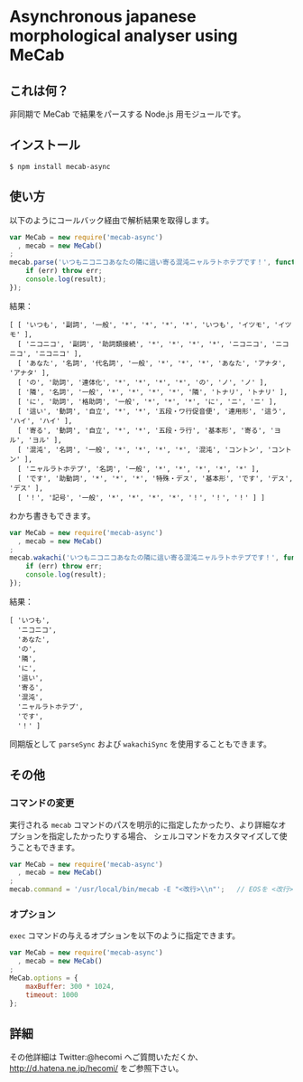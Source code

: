 Asynchronous japanese morphological analyser using MeCab
=============

これは何？
--------------
非同期で MeCab で結果をパースする Node.js 用モジュールです。

インストール
--------------
	$ npm install mecab-async

使い方
--------------
以下のようにコールバック経由で解析結果を取得します。

```javascript
var MeCab = new require('mecab-async')
  , mecab = new MeCab()
;
mecab.parse('いつもニコニコあなたの隣に這い寄る混沌ニャルラトホテプです！', function(err, result) {
    if (err) throw err;
    console.log(result);
});
```

結果：

	[ [ 'いつも', '副詞', '一般', '*', '*', '*', '*', 'いつも', 'イツモ', 'イツモ' ],
	  [ 'ニコニコ', '副詞', '助詞類接続', '*', '*', '*', '*', 'ニコニコ', 'ニコニコ', 'ニコニコ' ],
	  [ 'あなた', '名詞', '代名詞', '一般', '*', '*', '*', 'あなた', 'アナタ', 'アナタ' ],
	  [ 'の', '助詞', '連体化', '*', '*', '*', '*', 'の', 'ノ', 'ノ' ],
	  [ '隣', '名詞', '一般', '*', '*', '*', '*', '隣', 'トナリ', 'トナリ' ],
	  [ 'に', '助詞', '格助詞', '一般', '*', '*', '*', 'に', 'ニ', 'ニ' ],
	  [ '這い', '動詞', '自立', '*', '*', '五段・ワ行促音便', '連用形', '這う', 'ハイ', 'ハイ' ],
	  [ '寄る', '動詞', '自立', '*', '*', '五段・ラ行', '基本形', '寄る', 'ヨル', 'ヨル' ],
	  [ '混沌', '名詞', '一般', '*', '*', '*', '*', '混沌', 'コントン', 'コントン' ],
	  [ 'ニャルラトホテプ', '名詞', '一般', '*', '*', '*', '*', '*' ],
	  [ 'です', '助動詞', '*', '*', '*', '特殊・デス', '基本形', 'です', 'デス', 'デス' ],
	  [ '！', '記号', '一般', '*', '*', '*', '*', '！', '！', '！' ] ]

わかち書きもできます。

```javascript
var MeCab = new require('mecab-async')
  , mecab = new MeCab()
;
mecab.wakachi('いつもニコニコあなたの隣に這い寄る混沌ニャルラトホテプです！', function(err, result) {
    if (err) throw err;
    console.log(result);
});
```

結果：

	[ 'いつも',
	  'ニコニコ',
	  'あなた',
	  'の',
	  '隣',
	  'に',
	  '這い',
	  '寄る',
	  '混沌',
	  'ニャルラトホテプ',
	  'です',
	  '！' ]

同期版として `parseSync` および `wakachiSync` を使用することもできます。

その他
--------------

### コマンドの変更
実行される `mecab` コマンドのパスを明示的に指定したかったり、より詳細なオプションを指定したかったりする場合、
シェルコマンドをカスタマイズして使うこともできます。

```javascript
var MeCab = new require('mecab-async')
  , mecab = new MeCab()
;
mecab.command = '/usr/local/bin/mecab -E "<改行>\\n"';   // EOSを <改行> と表示
```

### オプション
`exec` コマンドの与えるオプションを以下のように指定できます。

```javascript
var MeCab = new require('mecab-async')
  , mecab = new MeCab()
;
MeCab.options = {
    maxBuffer: 300 * 1024,
    timeout: 1000
};
```

詳細
--------------
その他詳細は Twitter:@hecomi へご質問いただくか、http://d.hatena.ne.jp/hecomi/ をご参照下さい。
